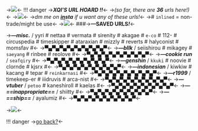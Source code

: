 ->![](https://media.discordapp.net/attachments/1152510110573264916/1173883707489275924/Untitled82_20231114141436.png?ex=65659365&is=65531e65&hm=e5a4fa1f6a66ed4ad6a5ceea352110fb64bcdf26ef55cd8f200e2c97a16804ef&=)<-
!!! danger
	->**_XQI'S URL HOARD !!_**<-
	->_(so far, there are **36** urls here!)_<-
    ->![](https://media.discordapp.net/attachments/1152510110573264916/1173885143409250354/ezgif-5-45ccc981e8.gif?ex=656594bb&is=65531fbb&hm=3fa119f3c72d25598d07b988798f671727c1759e9ce15715b32760bcfee3d097&=)<-
	->_dm me on **[in](https://instagram.com/zalrchives)sta** if u want any of these urls!_<-
	-># `inlined` = non-trade/might be use<-
->![](https://media.discordapp.net/attachments/1152510110573264916/1173883707489275924/Untitled82_20231114141436.png?ex=65659365&is=65531e65&hm=e5a4fa1f6a66ed4ad6a5ceea352110fb64bcdf26ef55cd8f200e2c97a16804ef&=)<-
###->**—SAVED URLS**_**!**_<-

->***—misc.*** / yyri # nettaa # vermata # sirenity # akagae # `e-co` # 112- # circuspedia # timeskipper # ataraxian # mizzly # reverts # halyconist # momsfav #<-
->▀▄▀▄▀▄▀▄▀▄▀▄▀▄▀▄▀<-
->***—bllk*** / seiishirou # mikagey # `saeyang` # rinbee # reolove #<-
->▀▄▀▄▀▄▀▄▀▄▀▄▀▄▀▄▀<-
->***—cookie run*** / `seafqiry` #<-
->▀▄▀▄▀▄▀▄▀▄▀▄▀▄▀▄▀<-
->***—genshin*** / `kkuki` # noovie # clornde # kjsrx #<-
->▀▄▀▄▀▄▀▄▀▄▀▄▀▄▀▄▀<-
->***—indonesian*** / kiwkiw # kacang # tepar # `reinkarnasi` #<-
->▀▄▀▄▀▄▀▄▀▄▀▄▀▄▀▄▀<-
->***—r1999*** / timekeep-er # iiidruvis # arca-nist #<-
->▀▄▀▄▀▄▀▄▀▄▀▄▀▄▀▄▀<-
->***—vtuber*** / `petoo` # kaneshiroll # kaelas #<-
->▀▄▀▄▀▄▀▄▀▄▀▄▀▄▀▄▀<-
->***—==inappropriate==*** / shiitty #<-
->▀▄▀▄▀▄▀▄▀▄▀▄▀▄▀▄▀<-
->***—==ship==*** / ayalumiz #<-
->▀▄▀▄▀▄▀▄▀▄▀▄▀▄▀▄▀<-

->![](https://media.discordapp.net/attachments/1152510110573264916/1173883707489275924/Untitled82_20231114141436.png?ex=65659365&is=65531e65&hm=e5a4fa1f6a66ed4ad6a5ceea352110fb64bcdf26ef55cd8f200e2c97a16804ef&=)<-

!!! danger
	->[go back?](https://rentry.co/meta-noia)<-